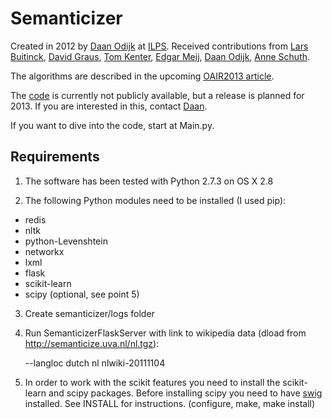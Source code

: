 Semanticizer
============

Created in 2012 by [Daan Odijk](http://staff.science.uva.nl/~dodijk/) at
[ILPS](http://ilps.science.uva.nl/). Received contributions from 
[Lars Buitinck](http://staff.science.uva.nl/~buitinck/), 
[David Graus](http://graus.nu/), 
[Tom Kenter](http://staff.science.uva.nl/~tkenter1/), 
[Edgar Meij](http://edgar.meij.pro/), 
[Daan Odijk](http://staff.science.uva.nl/~dodijk/), 
[Anne Schuth](http://www.anneschuth.nl/).

The algorithms are described in the upcoming 
[OAIR2013 article](http://ilps.science.uva.nl/biblio/feeding-second-screen-semantic-linking-based-subtitles).

The [code](https://github.com/semanticize/semanticizer/) is currently not publicly
available, but a release is planned for 2013. If you are interested in this, contact 
[Daan](http://staff.science.uva.nl/~dodijk/).

If you want to dive into the code, start at Main.py.

## Requirements

1. The software has been tested with Python 2.7.3 on OS X 2.8

2. The following Python modules need to be installed (I used pip):
 * redis
 * nltk
 * python-Levenshtein
 * networkx
 * lxml
 * flask
 * scikit-learn
 * scipy (optional, see point 5)

3. Create semanticizer/logs folder

4. Run SemanticizerFlaskServer with link to wikipedia data (dload from http://semanticize.uva.nl/nl.tgz):

    --langloc dutch nl nlwiki-20111104

5. In order to work with the scikit features you need to install the scikit-learn and scipy packages. Before installing scipy you need to have [swig](http://www.swig.org/download.html) installed. See INSTALL for instructions. (configure, make, make install)